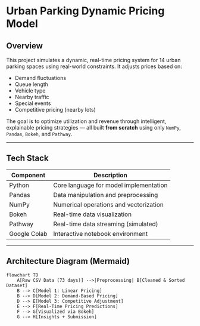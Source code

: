 #  Urban Parking Dynamic Pricing Model

##  Overview

This project simulates a dynamic, real-time pricing system for 14 urban parking spaces using real-world constraints. It adjusts prices based on:
- Demand fluctuations
- Queue length
- Vehicle type
- Nearby traffic
- Special events
- Competitive pricing (nearby lots)

 The goal is to optimize utilization and revenue through intelligent, explainable pricing strategies — all built **from scratch** using only `NumPy`, `Pandas`, `Bokeh`, and `Pathway`.

---

##  Tech Stack

| Component       | Description                                      |
|----------------|--------------------------------------------------|
|  Python       | Core language for model implementation           |
|  Pandas       | Data manipulation and preprocessing              |
|  NumPy        | Numerical operations and vectorization           |
|  Bokeh        | Real-time data visualization                     |
|  Pathway      | Real-time data streaming (simulated)             |
|  Google Colab | Interactive notebook environment                 |

---

##  Architecture Diagram (Mermaid)

```mermaid
flowchart TD
    A[Raw CSV Data (73 days)] -->|Preprocessing| B[Cleaned & Sorted Dataset]
    B --> C[Model 1: Linear Pricing]
    B --> D[Model 2: Demand-Based Pricing]
    D --> E[Model 3: Competitive Adjustment]
    E --> F[Real-Time Pricing Predictions]
    F --> G[Visualized via Bokeh]
    G --> H[Insights + Submission]
